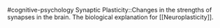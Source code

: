 #cognitive-psychology 
Synaptic Plasticity::Changes in the strengths of synapses in the brain. The biological explanation for [[Neuroplasticity]].
<!--SR:!2024-04-10,3,250-->